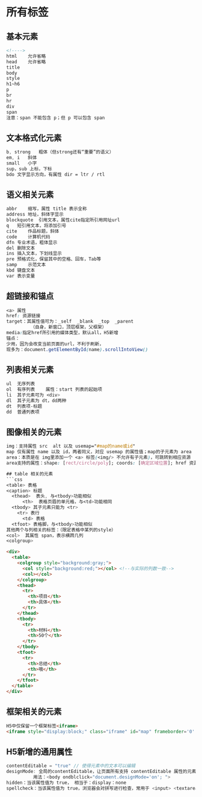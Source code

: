 # 所有标签

## 基本元素		
```html		
<!---->				
html	允许省略			
head	允许省略			
title				
body				
style				
h1~h6				
p				
br				
hr				
div				
span				
注意：span 不能包含 p；但 p 可以包含 span				
```

## 文本格式化元素			
```css
b, strong	粗体（但strong还有“重要”的语义）			
em, i	斜体			
small	小字			
sup，sub	上标，下标			
bdo	文字显示方向，有属性 dir = ltr / rtl			
```

## 语义相关元素		
```css	
abbr	缩写，属性 title 表示全称		
address	地址，斜体字显示		
blockquote	引用文本，属性cite指定所引用网址url		
q	短引用文本，将添加引号		
cite	作品标题，斜体		
code	计算机代码		
dfn	专业术语，粗体显示		
del	删除文本		
ins	插入文本，下划线显示		
pre	预格式化，保留其中的空格、回车，Tab等		
samp	示范文本		
kbd	键盘文本		
var	表示变量		
```

## 超链接和锚点	
```css
<a> 属性	
href: 资源链接	
target：其属性值可为：_self  _blank  _top  _parent	
         （自身，新窗口，顶层框架，父框架）	
media:指定href所引用的媒体类型，默认all，H5新增	
锚点：	
少用，因为会改变当前页面的url，不利于刷新，	
现多为：document.getElementById(name).scrollIntoView()	
```

## 列表相关元素		
```css
ul	无序列表	
ol	有序列表	属性：start 列表的起始项
li	其子元素可为 <div>	
dl	其子元素为 dt，dd两种	
dt	列表项-标题	
dd	普通列表项	
```

## 图像相关的元素		
```css
img：支持属性 src  alt 以及 usemap="#map的name或id"		
map 仅有属性 name 以及 id，两者同义，对应 usemap 的属性值；map的子元素为 area		
area：本质是在 img里添加一个 <a> 标签(<img/> 不允许有子元素)，可跳转到相应资源		
area支持的属性：shape: [rect/circle/poly]; coords: [确定区域位置]; href 资源; alt: …; target: …; media: …;	```	

## table 相关的元素		
```css
<table> 表格		
<caption> 标题		
  <thead>  表头, 与<tbody>功能相似		
      <th>  表格页眉的单元格，与<td>功能相同		
  <tbody> 其子元素只能为 <tr>		
    <tr> 表行		
      <td> 表格		
  <tfoot> 表格脚，与<tbody>功能相似		
其他两个与列相关的标签：（限定表格中某列的style）		
<col>  其属性 span，表示横跨几列		
<colgroup>		
```
```html
<div>
  <table>
    <colgroup style="background:gray;">
	  <col style="background:red;"></col> <!--与实际的列数一致-->
	  <col></col>
    </colgroup>
    <thead>
	  <tr>
	    <th>项目</th>
	    <th>具体</th>
	  </tr>
    </thead>
    <tbody>
	  <tr>
	    <th>材料</th>
	    <th>50个</th>
	  </tr>
    </tbody>
    <tfoot>
	  <tr>
	    <th>总结</th>
	    <th>哦</th>
	  </tr>
    </tfoot>
  </table>
</div>
```

## 框架相关的元素
```html
H5中仅保留一个框架标签<iframe>
<iframe style="display:block;" class="iframe" id="map" frameborder='0' scrolling='no' src="https://map.baidu.com/"></iframe>
```

## H5新增的通用属性	
```js
contentEditable = "true" // 使得元素中的文本可以编辑	
designMode: 全局的contentEditable，让页面所有支持 contentEditable 属性的元素变成可编辑状态	
          用法：<body ondblclick="document.designMode='on'; ">	
hidden：当该属性值为 true， 相当于：display：none	
spellcheck：当该属性值为 true，浏览器会对拼写进行检查，常用于 <input> <textarea>	
```



